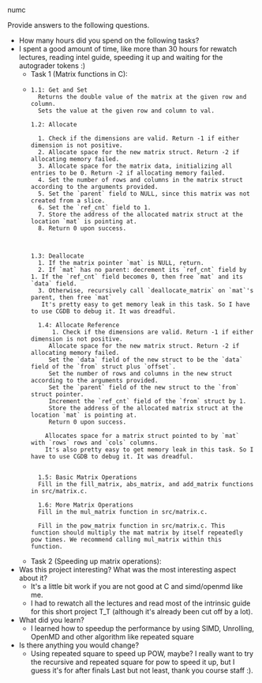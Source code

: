 numc

Provide answers to the following questions.
- How many hours did you spend on the following tasks?
- I spent a good amount of time, like more than 30 hours for rewatch lectures, reading intel guide, speeding it up and waiting for the autograder tokens :)
  - Task 1 (Matrix functions in C): 
  - 
        1.1: Get and Set 
          Returns the double value of the matrix at the given row and column.
          Sets the value at the given row and column to val.

        1.2: Allocate

          1. Check if the dimensions are valid. Return -1 if either dimension is not positive.
          2. Allocate space for the new matrix struct. Return -2 if allocating memory failed.
          3. Allocate space for the matrix data, initializing all entries to be 0. Return -2 if allocating memory failed.
          4. Set the number of rows and columns in the matrix struct according to the arguments provided.
          5. Set the `parent` field to NULL, since this matrix was not created from a slice.
          6. Set the `ref_cnt` field to 1.
          7. Store the address of the allocated matrix struct at the location `mat` is pointing at.
          8. Return 0 upon success.



        1.3: Deallocate
          1. If the matrix pointer `mat` is NULL, return.
          2. If `mat` has no parent: decrement its `ref_cnt` field by 1. If the `ref_cnt` field becomes 0, then free `mat` and its `data` field.
          3. Otherwise, recursively call `deallocate_matrix` on `mat`'s parent, then free `mat`
           It's pretty easy to get memory leak in this task. So I have to use CGDB to debug it. It was dreadful.

          1.4: Allocate Reference
              1. Check if the dimensions are valid. Return -1 if either dimension is not positive.
             Allocate space for the new matrix struct. Return -2 if allocating memory failed.
             Set the `data` field of the new struct to be the `data` field of the `from` struct plus `offset`.
             Set the number of rows and columns in the new struct according to the arguments provided.
             Set the `parent` field of the new struct to the `from` struct pointer.
             Increment the `ref_cnt` field of the `from` struct by 1.
             Store the address of the allocated matrix struct at the location `mat` is pointing at.
             Return 0 upon success.

            Allocates space for a matrix struct pointed to by `mat` with `rows` rows and `cols` columns.
            It's also pretty easy to get memory leak in this task. So I have to use CGDB to debug it. It was dreadful.


          1.5: Basic Matrix Operations
          Fill in the fill_matrix, abs_matrix, and add_matrix functions in src/matrix.c.

          1.6: More Matrix Operations
          Fill in the mul_matrix function in src/matrix.c.

          Fill in the pow_matrix function in src/matrix.c. This function should multiply the mat matrix by itself repeatedly pow times. We recommend calling mul_matrix within this function.




  - Task 2 (Speeding up matrix operations): 
- Was this project interesting? What was the most interesting aspect about it?
  - It's a little bit work if you are not good at C and simd/openmd like me.
  - I had to rewatch all the lectures and read most of the intrinsic guide for this short project T_T (although it's already been cut off by a lot). 
- What did you learn?
  - I learned how to speedup the performance by using SIMD, Unrolling, OpenMD and other algorithm like repeated square 
- Is there anything you would change?
  - Using repeated square to speed up POW, maybe? I really want to try the recursive and repeated square for pow to speed it up, but I guess it's for after finals
Last but not least, thank you course staff :).
